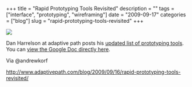 +++
title = "Rapid Prototyping Tools Revisited"
description = ""
tags = ["interface", "prototyping", "wireframing"]
date = "2009-09-17"
categories = ["blog"]
slug = "rapid-prototyping-tools-revisited"
+++



  <div class="notebook-screenshot"><a href="http://www.adaptivepath.com/blog/2009/09/16/rapid-prototyping-tools-revisited/"><img src="//media.konigi.com/bluga/wt4ab25b4eb10a9.jpg"/></a></div><p>Dan Harrelson at adaptive path posts his <a href="http://www.adaptivepath.com/blog/2009/09/16/rapid-prototyping-tools-revisited/">updated list of prototyping tools</a>. You can <a href="http://spreadsheets.google.com/pub?key=pOa2Uqiakxlry5hNuZm89Eg&amp;output=html&amp;widget=true">view the Google Doc directly here</a>.</p>
<p>Via @andrewkorf</p>
    
  <a href="http://www.adaptivepath.com/blog/2009/09/16/rapid-prototyping-tools-revisited/">http://www.adaptivepath.com/blog/2009/09/16/rapid-prototyping-tools-revisited/</a>

